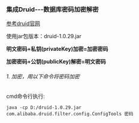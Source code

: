 ### 集成Druid---数据库密码加密解密  

[参考druid官网](https://github.com/alibaba/druid/wiki/%E5%A6%82%E4%BD%95%E5%9C%A8Spring-Boot%E4%B8%AD%E9%85%8D%E7%BD%AE%E6%95%B0%E6%8D%AE%E5%BA%93%E5%AF%86%E7%A0%81%E5%8A%A0%E5%AF%86%EF%BC%9F)  
 
使用jar包版本：druid-1.0.29.jar  

**明文密码+私钥(privateKey)加密=加密密码**

**加密密码+公钥(publicKey)解密=明文密码**

###### 1. 加密，用以下命令将密码加密
cmd命令行执行:

```  
java -cp D:/druid-1.0.29.jar com.alibaba.druid.filter.config.ConfigTools 密码
```





 


